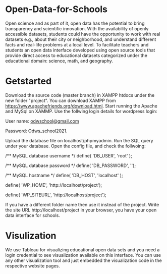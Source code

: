 # Open-Data-for-Schools
Open science and as part of it, open data has the potential to bring transparency and scientific innovation. With the availability of openly accessible datasets, students could have the opportunity to work with real datasets e.g., about their city or neighborhood, and understand different facts and real-life problems at a local level. To facilitate teachers and students an open data interface developed using open source tools that provide direct access to educational datasets categorized under the educational domain: science, math, and geography.
# Getstarted
Download the source code (master branch) in XAMPP htdocs under the new folder "project". You can download XAMPP from https://www.apachefriends.org/download.html. Start running the Apache and MySql on XAMMP. Use the follwing login details for wordpress login:

User name: odwschool@gmail.com

Password: Odws_school2021.

Upload the database file on localhost/phpmyadmin. Run the SQL query under your database. Open the config file, and check the follwoing:

/** MySQL database username */ define( 'DB_USER', 'root' );

/** MySQL database password */ define( 'DB_PASSWORD', '');

/** MySQL hostname */ define( 'DB_HOST', 'localhost' );

define( 'WP_HOME', 'http://localhost/project');

define( 'WP_SITEURL', 'http://localhost/project');

If you have a different folder name then use it instead of the project. Write the site URL http://localhost/project in your browser, you have your open data interface for schools.

# Visulization
We use Tableau for visualizing educational open data sets and you need a login credential to see visualization available on this interface. You can use any other visualization tool and just embedded the visualization code in the respective website pages.
